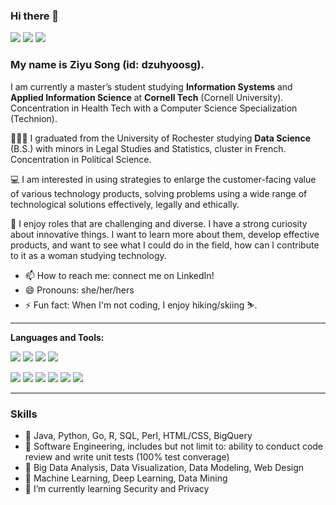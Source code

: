 ### Hi there 👋

[![](https://img.shields.io/badge/LinkedIn-0077B5?style=for-the-badge&logo=linkedin&logoColor=white)](https://www.linkedin.com/in/ziyusong/)
[![](https://img.shields.io/badge/Twitter-1DA1F2?style=for-the-badge&logo=twitter&logoColor=white)](https://twitter.com/dzuhyoosg)
[![](https://img.shields.io/badge/Instagram-E4405F?style=for-the-badge&logo=instagram&logoColor=white)](https://www.instagram.com/dzuhyoosg/)

<!--
**dzuhyoosg/dzuhyoosg** is a ✨ _special_ ✨ repository because its `README.md` (this file) appears on your GitHub profile.

Here are some ideas to get you started:

- 🔭 I’m currently working on ...
- 🌱 I’m currently learning ...
- 👯 I’m looking to collaborate on ...
- 🤔 I’m looking for help with ...
- 💬 Ask me about ...
- 📫 How to reach me: ...
- 😄 Pronouns: ...
- ⚡ Fun fact: ...
-->

### My name is Ziyu Song (id: dzuhyoosg).

I am currently a master’s student studying **Information Systems** and **Applied Information Science** at **Cornell Tech** (Cornell University). Concentration in Health Tech with a Computer Science Specialization (Technion).

👩🏻‍🎓 I graduated from the University of Rochester studying **Data Science** (B.S.) with minors in Legal Studies and Statistics, cluster in French. Concentration in Political Science. 

💻 I am interested in using strategies to enlarge the customer-facing value of various technology products, solving problems using a wide range of technological solutions effectively, legally and ethically. 

🌟 I enjoy roles that are challenging and diverse. I have a strong curiosity about innovative things. I want to learn more about them, develop effective products, and want to see what I could do in the field, how can I contribute to it as a woman studying technology. 

- 📫 How to reach me: connect me on LinkedIn! 
- 😄 Pronouns: she/her/hers
- ⚡ Fun fact: When I'm not coding, I enjoy hiking/skiing ⛷. 

---

**Languages and Tools:**  

<p align="left">
<img src="https://img.shields.io/badge/Linux-E95420?style=for-the-badge&logo=linux&logoColor=white" />
<img src="https://img.shields.io/badge/Windows-0078D6?style=for-the-badge&logo=windows&logoColor=white" />
<img src="https://img.shields.io/badge/Google_Cloud-4285F4?style=for-the-badge&logo=google-cloud&logoColor=white" />
<img src="https://img.shields.io/badge/Ubuntu-DD4814?style=for-the-badge&logo=ubuntu&logoColor=white" />
</p>

<p align="left">
<img src="https://img.shields.io/badge/Java-ED8B00?style=for-the-badge&logo=java&logoColor=white" />	
<img src="https://img.shields.io/badge/Go-29BEB0?style=for-the-badge&logo=go&logoColor=white" />	
<img src="https://img.shields.io/badge/MySQL-00000F?style=for-the-badge&logo=mysql&logoColor=white" />
<img src="https://img.shields.io/badge/HTML-239120?style=for-the-badge&logo=html5&logoColor=white" />
<img src="https://img.shields.io/badge/CSS-239120?style=for-the-badge&logo=css3&logoColor=white" />
<img src="https://img.shields.io/badge/Markdown-000000?style=for-the-badge&logo=markdown&logoColor=white" />
</p>

---

### Skills
- 🌱 Java, Python, Go, R, SQL, Perl, HTML/CSS, BigQuery
- 🌱 Software Engineering, includes but not limit to: ability to conduct code review and write unit tests (100% test converage)
- 🌱 Big Data Analysis, Data Visualization, Data Modeling, Web Design
- 🌱 Machine Learning, Deep Learning, Data Mining
- 🌱 I’m currently learning Security and Privacy
